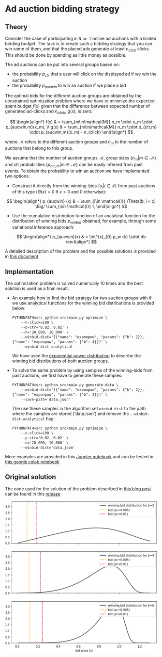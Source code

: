 # Ad auction bidding strategy


## Theory 

Consider the case of participating in `N ≫ 1` online ad auctions with a limited bidding 
budget. The task is to create such a bidding strategy that you can win some of them, and 
that the placed ads generate at least $n_{click}$ clicks. This should be done by spending as 
little money as possible.

The ad auctions can be put into several groups based on:
- the probability $p_{ctr}$ that a user will click on the displayed ad if we win the auction
- the probability $p_{aucwin}$ to win an auction if we place a bid

The optimal bids for the different auction groups are obtained by the constrained optimization
problem where we have to minimize the expected spent budget $f(x)$ given that the difference 
between expected number of generated ad-clicks and $n_{click}$, $g(x)$, is zero:


$$  
\begin{align*}  
f(x) & = \sum_{m\in\mathcal{M}} n_m \cdot x_m \cdot p_{aucwin,m}(x_m), \\  
g(x) & = \sum_{m\in\mathcal{M}} n_m \cdot p_{ctr,m} \cdot p_{aucwin,m}(x_m) - n_{click}  
\end{align*}    
$$


where $\mathcal{M}$ refers to the different auction groups and $n_m$ to the number of 
auctions that belong to this group.


We assume that the number of auction groups $\mathcal{M}$, group sizes 
$\lbrace n_m\vert m\in\mathcal{M}\rbrace$ and ctr probabilities $\lbrace p_{ctr,m} \vert m\in\mathcal{M} \rbrace$ 
can be easily inferred from past events. To obtain the probability to win an auction we 
have implemented two options:

- Construct it directly from the winning-bids $\lbrace s_i\vert i\in\mathcal{I} \rbrace$ from past auctions of this type ($\Theta(x) = 0$ if $x>0$ and $0$ otherwise):


$$
\begin{align*}
p_{aucwin} (x) & = \sum_{i\in \mathcal{I}} \Theta(b_i < x) \Big/  \sum_{i\in \mathcal{I}}  1,
\end{align*}
$$


- Use the cumulative distribution function of an analytical function for the distribution of winning bids $p_{winbid}$ obtained, for example, through some variational inference approach:


$$
\begin{align*}
p_{aucwin}(x) & = \int^{x}_{0} p_w (b) \cdot db 
\end{align*}
$$


A detailed description of the problem and the possible solutions is provided in [this document](pdf/bidding_strategy.pdf).


## Implementation


The optimization problem is solved numerically 10 times and the best solution
is used as a final result.


- An example how to find the bid strategy for two auction groups with if we use analytical functions for the winning bid distributions is provided below:
  ```shell
  PYTHONPATH=src python src/main.py optimize \
      --n-click=100 \
      --p-ctr='0.02, 0.02' \
      --n='20_000, 10_000' \
      --winbid-dist='[{"name": "exponpow", "params": {"b": 2}}, {"name": "exponpow", "params": {"b": 4}}]' \
      --winbid-dist-analytical
  ```
  We have used the [exponential power distribution](https://docs.scipy.org/doc/scipy/reference/generated/scipy.stats.exponpow.html) to describe the winning bid distributions of both auction groups.


- To solve the same problem by using samples of the winning-bids from past auctions, we first have to generate these samples:
  ```shell
  PYTHONPATH=src python src/main.py generate-data \
      --winbid-dist='[{"name": "exponpow", "params": {"b": 2}},{"name": "exponpow", "params": {"b": 4}}]' \
      --save-path='data.json'
  ```
  The use these samples in the algorithm set `winbid-dist` to the path where the samples are stored ('data.json') and remove the `--winbid-dist-analytical` flag:
  ```shell
  PYTHONPATH=src python src/main.py optimize \
      --n-click=100 \
      --p-ctr='0.02, 0.02' \
      --n='20_000, 10_000' \
      --winbid-dist='data.json'
  ``` 

More examples are provided in this [Jupyter notebook](example.ipynb) and can be tested in [this google colab notebook](https://colab.research.google.com/drive/1zTOFtF0H6-n2HPw3FiC3kFpvsr44aFJc?usp=sharing)


## Original solution


The code used for the solution of the problem described in [this blog post](https://medium.com/ki-labs-engineering/an-ad-auction-bidding-strategy-cd8f95d77d50) can be found in this [release](https://github.com/ImScientist/auction-bidding-strategy/tree/v1.0.0)

<img width="600" alt="teaser" src="./pdf/fig/biding_strategy.png">
